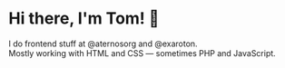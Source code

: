# Hi there, I'm Tom! 👋

I do frontend stuff at @aternosorg and @exaroton.  
Mostly working with HTML and CSS — sometimes PHP and JavaScript.  
